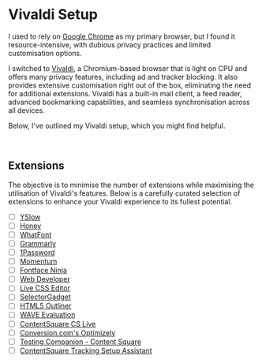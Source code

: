 # Vivaldi Setup

I used to rely on [Google Chrome](https://www.google.com/intl/en_uk/chrome/) as my primary browser, but I found it resource-intensive, with dubious privacy practices and limited customisation options.

I switched to [Vivaldi](https://vivaldi.com), a Chromium-based browser that is light on CPU and offers many privacy features, including ad and tracker blocking. It also provides extensive customisation right out of the box, eliminating the need for additional extensions. Vivaldi has a built-in mail client, a feed reader, advanced bookmarking capabilities, and seamless synchronisation across all devices.

Below, I've outlined my Vivaldi setup, which you might find helpful.

<br />

## Extensions

The objective is to minimise the number of extensions while maximising the utilisation of Vivaldi's features. Below is a carefully curated selection of extensions to enhance your Vivaldi experience to its fullest potential.

- [ ] [YSlow](http://yslow.org)
- [ ] [Honey](https://chrome.google.com/webstore/detail/honey/bmnlcjabgnpnenekpadlanbbkooimhnj)
- [ ] [WhatFont](https://chrome.google.com/webstore/detail/whatfont/jabopobgcpjmedljpbcaablpmlmfcogm)
- [ ] [Grammarly](https://chrome.google.com/webstore/detail/grammarly-for-chrome/kbfnbcaeplbcioakkpcpgfkobkghlhen)
- [ ] [1Password](https://chrome.google.com/webstore/detail/1password-extension-deskt/aomjjhallfgjeglblehebfpbcfeobpgk)
- [ ] [Momentum](https://chrome.google.com/webstore/detail/momentum/laookkfknpbbblfpciffpaejjkokdgca)
- [ ] [Fontface Ninja](https://chrome.google.com/webstore/detail/fontface-ninja/eljapbgkmlngdpckoiiibecpemleclhh)
- [ ] [Web Developer](https://chrome.google.com/webstore/detail/web-developer/bfbameneiokkgbdmiekhjnmfkcnldhhm)
- [ ] [Live CSS Editor](https://chrome.google.com/webstore/detail/live-css-editor/oelggcmknbjmhkpgjfhakedcfnkgbdpg)
- [ ] [SelectorGadget](https://chrome.google.com/webstore/detail/selectorgadget/mhjhnkcfbdhnjickkkdbjoemdmbfginb)
- [ ] [HTML5 Outliner](https://chrome.google.com/webstore/detail/html5-outliner/afoibpobokebhgfnknfndkgemglggomo)
- [ ] [WAVE Evaluation](Tool:https://chrome.google.com/webstore/detail/wave-evaluation-tool/jbbplnpkjmmeebjpijfedlgcdilocofh)
- [ ] [ContentSquare CS Live](https://chrome.google.com/webstore/detail/contentsquare-cs-live/bfkjochdalcdahjnliojhpldoogkbglc)
- [ ] [Conversion.com's Optimizely](https://chrome.google.com/webstore/detail/conversioncoms-optimizely/ejklmdggogcbjpehmmjnebehjafnkiaj)
- [ ] [Testing Companion - Content Square](https://chrome.google.com/webstore/detail/testing-companion-content/lpnicdmboambkappageolfmiijpmfhmf)
- [ ] [ContentSquare Tracking Setup Assistant](https://chrome.google.com/webstore/detail/contentsquare-tracking-se/pfldcnnaiaiaogmpfdjjpdkpnigplfca)